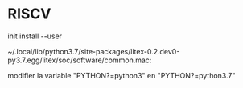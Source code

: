 # RISCV


init install --user


~/.local/lib/python3.7/site-packages/litex-0.2.dev0-py3.7.egg/litex/soc/software/common.mac:

modifier la variable "PYTHON?=python3" en  "PYTHON?=python3.7"
